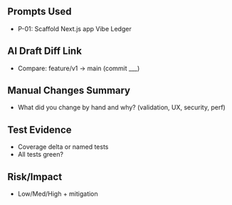 ## Prompts Used
- P-01: Scaffold Next.js app Vibe Ledger

## AI Draft Diff Link
- Compare: feature/v1 -> main (commit ___)

## Manual Changes Summary
- What did you change by hand and why? (validation, UX, security, perf)

## Test Evidence
- Coverage delta or named tests
- All tests green?

## Risk/Impact
- Low/Med/High + mitigation
